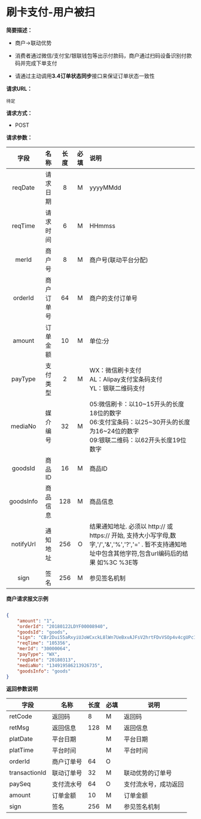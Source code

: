 # 刷卡支付-用户被扫
    
**简要描述：** 

- 商户->联动优势

- 消费者通过微信/支付宝/银联钱包等出示付款码，商户通过扫码设备识别付款码并完成下单支付

- 请通过主动调用**3.4订单状态同步**接口来保证订单状态一致性

**请求URL：** 

`待定`
  
**请求方式：**

- POST 

**请求参数：** 


|	字段	 |	名称	  |	长度  	|	必填  	|	说明	  |
|:--------:|:--------:|:--------:|:--------:|:--------|
|	reqDate	|	请求日期	|	8	|	M	|	yyyyMMdd	|
|	reqTime	|	请求时间	|	6	|	M	|	HHmmss	|
|	merId	|	商户号	|	8	|	M	|	商户号(联动平台分配)	|
|	orderId	|	商户订单号	|	64	|	M	|	商户的支付订单号	|
|	amount	|	订单金额	|	10	|	M	|	单位:分	|
|	payType	|	支付类型	|	2	|	M	|	WX：微信刷卡支付<br>AL：Alipay支付宝条码支付<br>YL：银联二维码支付	|
|	mediaNo	|	媒介编号	|	32	|	M	|	05:微信刷卡：以10\~15开头的长度18位的数字</br>06:支付宝条码：以25\~30开头的长度为16~24位的数字</br>09:银联二维码：以62开头长度19位数字	|
|	goodsId	|	商品ID	|	16	|	M	|	商品ID	|
|	goodsInfo	|	商品信息	|	128	|	M	|	商品信息	|
|	notifyUrl	|	通知地址	|	256	|	O	| 	结果通知地址. 必须以 http:// 或 https:// 开始, 支持大小写字母,数字,'/','&','%','?','=' . 暂不支持通知地址中包含其他字符,包含url编码后的结果 如%3C %3E等	|
|	sign	|	签名	|	256	|	M	|	参见签名机制	|

 **商户请求报文示例**

```json

{
	"amount": "1",
	"orderId": "20180122LDYF00008940",
	"goodsId": "goods",
	"sign": "CBr2Dui55aRxyiUJoWCxckL8lWn7UeBxvAJFsV2hrtFDvVSOp4v4cgUPc1Nk3e1d+oitAhi9b3AAVSoAuEWV0fKKIQRwYTSPTzLbX9fLXq2KE423Km5GW5HWqpN8+guCH1UUpSlNVzVYax9h5D/n2YSWv/g6KWZYye+kEP8K3rA=",
	"reqTime": "105356",
	"merId": "30000064",
	"payType": "WX",
	"reqDate": "20180313",
	"mediaNo": "134919586213926735",
	"goodsInfo": "goods"
}

```

 **返回参数说明** 
 
|	字段	|	名称	|	长度	|	必填	|	说明	|
|--------|-------|--------|--------|--------|
|	retCode	|	返回码	|	8	|	M	|	返回码	|
|	retMsg	|	返回信息	|	128	|	M	|	返回信息	|
|	platDate	|	平台日期	|		|	M	|	平台日期   |
|	platTime	|	平台时间	|		|	M	|	平台时间   |
|	orderId	|	商户订单号	|	64	|	O	|		|
|	transactionId	|	联动订单号	|	32	|	M	|	联动优势的订单号|
|	paySeq	|	支付流水号	|	64	|	O	|	支付流水号，成功返回	|
|	amount	|	订单金额	|	10	|	M	|	订单金额 	|
|	sign	|	签名	|	256	|	M	|	参见签名机制	|
